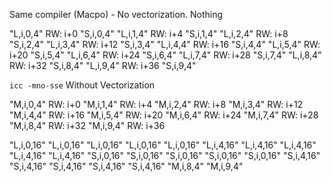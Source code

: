 Same compiler (Macpo) - No vectorization. Nothing


"L,i,0,4" RW: i+0
"S,i,0,4"
"L,i,1,4" RW: i+4
"S,i,1,4"
"L,i,2,4" RW: i+8
"S,i,2,4"
"L,i,3,4" RW: i+12
"S,i,3,4"
"L,i,4,4" RW: i+16
"S,i,4,4"
"L,i,5,4" RW: i+20
"S,i,5,4" 
"L,i,6,4" RW: i+24
"S,i,6,4" 
"L,i,7,4" RW: i+28
"S,i,7,4" 
"L,i,8,4" RW: i+32
"S,i,8,4"
"L,i,9,4" RW: i+36
"S,i,9,4"

`icc -mno-sse` Without Vectorization

"M,i,0,4" RW: i+0
"M,i,1,4" RW: i+4
"M,i,2,4" RW: i+8
"M,i,3,4" RW: i+12
"M,i,4,4" RW: i+16
"M,i,5,4" RW: i+20
"M,i,6,4" RW: i+24
"M,i,7,4" RW: i+28
"M,i,8,4" RW: i+32
"M,i,9,4" RW: i+36


"L,i,0,16"
"L,i,0,16"
"L,i,0,16"
"L,i,0,16"
"L,i,0,16"
"L,i,4,16"
"L,i,4,16"
"L,i,4,16"
"L,i,4,16"
"L,i,4,16"
"S,i,0,16"
"S,i,0,16"
"S,i,0,16"
"S,i,0,16"
"S,i,0,16"
"S,i,4,16"
"S,i,4,16"
"S,i,4,16"
"S,i,4,16"
"S,i,4,16"
"M,i,8,4"
"M,i,9,4"
